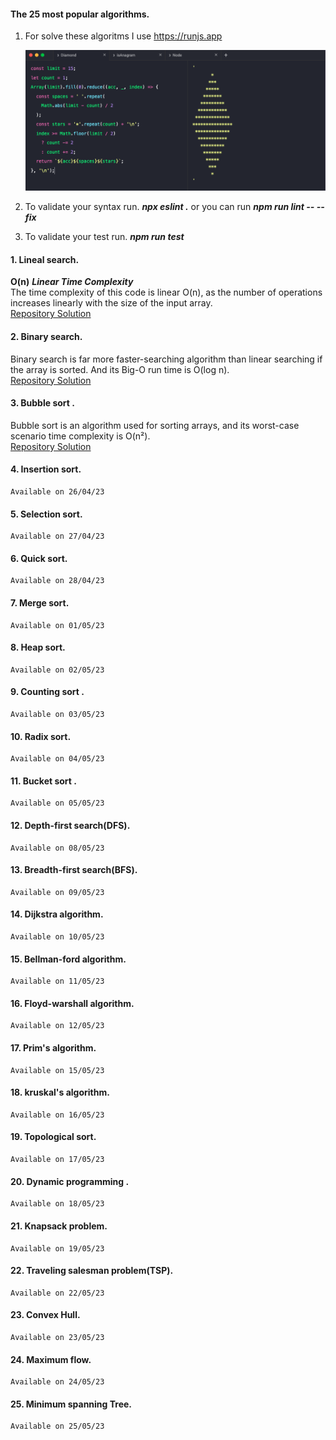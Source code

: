 #### The 25 most popular algorithms.
1. For solve these algoritms I use https://runjs.app
 
    ![run js](https://github.com/ramirez456/algorithms/blob/main/software.png?raw=true)

2. To validate your syntax run.
    ***npx eslint .***
    or you can run 
    ***npm run lint -- --fix***
3. To validate your test run.
    ***npm run test***

#### 1. Lineal search.
    
__O(n)__  ***Linear Time Complexity*** <br/>
    The time complexity of this code is linear O(n), as the number of operations increases linearly with the size of the input array.<br/>
[Repository Solution](https://github.com/ramirez456/algorithms/blob/main/algorithms/lineal_search.ts)

#### 2. Binary search.
Binary search is far more faster-searching algorithm than linear searching if the array is sorted. And its Big-O run time is O(log n).<br/>
[Repository Solution](https://github.com/ramirez456/algorithms/blob/main/algorithms/binary_seach.ts)
#### 3. Bubble sort .
Bubble sort is an algorithm used for sorting arrays, and its worst-case scenario time complexity is O(n&sup2;).<br/>
[Repository Solution](https://github.com/ramirez456/algorithms/blob/main/algorithms/bubble_sort.ts)
#### 4. Insertion sort.
    Available on 26/04/23
#### 5. Selection sort.
    Available on 27/04/23
#### 6. Quick sort.
    Available on 28/04/23
#### 7. Merge sort.
    Available on 01/05/23
#### 8. Heap sort.
    Available on 02/05/23
#### 9. Counting sort .
    Available on 03/05/23
#### 10. Radix sort.
    Available on 04/05/23
#### 11. Bucket sort .
    Available on 05/05/23
#### 12. Depth-first search(DFS).
    Available on 08/05/23
#### 13. Breadth-first search(BFS).
    Available on 09/05/23
#### 14. Dijkstra algorithm.
    Available on 10/05/23
#### 15. Bellman-ford algorithm.
    Available on 11/05/23
#### 16. Floyd-warshall algorithm.
    Available on 12/05/23
#### 17. Prim's algorithm.
    Available on 15/05/23
#### 18. kruskal's algorithm.
    Available on 16/05/23
#### 19. Topological sort.
    Available on 17/05/23
#### 20. Dynamic programming .
    Available on 18/05/23
#### 21. Knapsack problem.
    Available on 19/05/23
#### 22. Traveling salesman problem(TSP).
    Available on 22/05/23
#### 23. Convex  Hull.
    Available on 23/05/23
#### 24. Maximum flow.
    Available on 24/05/23
#### 25. Minimum spanning Tree.
    Available on 25/05/23

